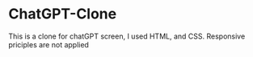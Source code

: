 # ChatGPT-Clone
This is a clone for chatGPT screen, I used HTML, and CSS. Responsive priciples are not applied
